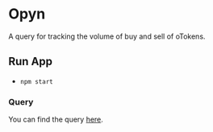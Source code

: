 # Opyn
A query for tracking the volume of buy and sell of oTokens. 

## Run App
- `npm start`

### Query
You can find the query [here](https://github.com/jenil04/opyn-volume/blob/master/query.js). 
